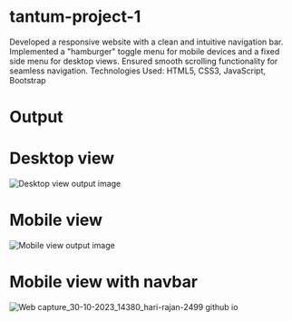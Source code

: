 # tantum-project-1
Developed a responsive website with a clean and intuitive navigation bar. Implemented a "hamburger" toggle menu for mobile devices and a fixed side menu for desktop views. Ensured smooth scrolling functionality for seamless navigation. Technologies Used: HTML5, CSS3, JavaScript, Bootstrap

# Output
# Desktop view
![Desktop view output image](https://github.com/hari-rajan-2499/tantum-project-1/assets/122504506/b1e7e548-33c1-4dcc-b841-b0b27dca7aa2)


# Mobile view
![Mobile view output image](https://github.com/hari-rajan-2499/tantum-project-1/assets/122504506/b05aad4d-caea-4496-abca-4eac701e0a71)



# Mobile view with navbar
![Web capture_30-10-2023_14380_hari-rajan-2499 github io](https://github.com/hari-rajan-2499/tantum-project-1/assets/122504506/ebf70ecf-cd73-45df-87c9-7224b95ef7d4)
